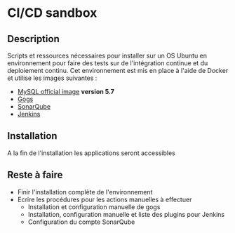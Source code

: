 # CI/CD sandbox

## Description

Scripts et ressources nécessaires pour installer sur un OS Ubuntu en environnement pour faire des tests sur de l'intégration continue et du deploiement continu.
Cet environnement est mis en place à l'aide de Docker et utilise les images suivantes :
* [MySQL official image](https://hub.docker.com/_/mysql/) **version 5.7**
* [Gogs](https://hub.docker.com/r/gogs/gogs/)
* [SonarQube](https://hub.docker.com/_/sonarqube/)
* [Jenkins](https://hub.docker.com/r/jenkins/jenkins/)

## Installation

A la fin de l'installation les applications seront accessibles

## Reste à faire

* Finir l'installation complète de l'environnement
* Ecrire les procédures pour les actions manuelles à effectuer
	* Installation et configuration manuelle de gogs
	* Installation, configuration manuelle et liste des plugins pour Jenkins
	* Configuration du compte SonarQube
